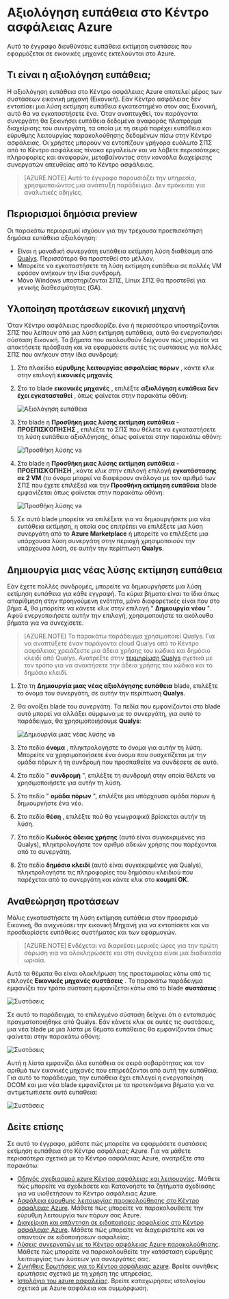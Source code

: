 <properties
   pageTitle="Αξιολόγηση ευπάθεια στο Κέντρο ασφάλειας Azure | Microsoft Azure"
   description="Αυτό το έγγραφο διευθύνσεις συστάσεις στο Κέντρο ασφάλειας Azure που σας βοηθούν να προστατεύσετε σας εικονικές μηχανές με την εγκατάσταση μιας λύσης εκτίμηση ευπάθεια."
   services="security-center"
   documentationCenter="na"
   authors="YuriDio"
   manager="swadhwa"
   editor=""/>

<tags
   ms.service="security-center"
   ms.devlang="na"
   ms.topic="hero-article"
   ms.tgt_pltfrm="na"
   ms.workload="na"
   ms.date="09/27/2016"
   ms.author="yurid"/>

# <a name="vulnerability-assessment-in-azure-security-center"></a>Αξιολόγηση ευπάθεια στο Κέντρο ασφάλειας Azure
Αυτό το έγγραφο διευθύνσεις ευπάθεια εκτίμηση συστάσεις που εφαρμόζεται σε εικονικές μηχανές εκτελούνται στο Azure.

## <a name="what-is-vulnerability-assessment"></a>Τι είναι η αξιολόγηση ευπάθεια;

Η αξιολόγηση ευπάθεια στο Κέντρο ασφάλειας Azure αποτελεί μέρος των συστάσεων εικονική μηχανή (Εικονική). Εάν Κέντρο ασφάλειας δεν εντοπίσει μια λύση εκτίμηση ευπάθεια εγκατεστημένο στον σας Εικονική, αυτό θα να εγκαταστήσετε ένα. Όταν αναπτυχθεί, τον παράγοντα συνεργάτη θα ξεκινήσει ευπάθεια δεδομένα αναφοράς πλατφόρμα διαχείρισης του συνεργάτη, τα οποία με τη σειρά παρέχει ευπάθεια και εύρυθμης λειτουργίας παρακολούθησης δεδομένων πίσω στην Κέντρο ασφάλειας. Οι χρήστες μπορούν να εντοπίζουν γρήγορα ευάλωτο ΣΠΣ από το Κέντρο ασφάλειας πίνακα εργαλείων και να λάβετε περισσότερες πληροφορίες και αναφορών, μεταβαίνοντας στην κονσόλα διαχείρισης συνεργατών απευθείας από το Κέντρο ασφάλειας.

> [AZURE.NOTE] Αυτό το έγγραφο παρουσιάζει την υπηρεσία, χρησιμοποιώντας μια ανάπτυξη παράδειγμα. Δεν πρόκειται για αναλυτικές οδηγίες.

## <a name="public-preview-limitations"></a>Περιορισμοί δημόσια preview

Οι παρακάτω περιορισμοί ισχύουν για την τρέχουσα προεπισκόπηση δημόσια ευπάθεια αξιολόγηση:

- Είναι η μοναδική συνεργάτη ευπάθεια εκτίμηση λύση διαθέσιμη από [Qualys](https://www.qualys.com/lp/azure). Περισσότερα θα προστεθεί στο μέλλον.
- Μπορείτε να εγκαταστήσετε τη λύση εκτίμηση ευπάθεια σε πολλές VM εφόσον ανήκουν την ίδια συνδρομή.
- Μόνο Windows υποστηρίζονται ΣΠΣ, Linux ΣΠΣ θα προστεθεί για γενικής διαθεσιμότητας (GA).


## <a name="implement-virtual-machine-recommendation"></a>Υλοποίηση προτάσεων εικονική μηχανή

Όταν Κέντρο ασφάλειας προσδιορίζει ένα ή περισσότερα υποστηρίζονται ΣΠΣ που λείπουν από μια λύση εκτίμηση ευπάθεια, αυτό θα ενεργοποιήσει σύσταση Εικονική. Τα βήματα που ακολουθούν δείχνουν πώς μπορείτε να αποκτήσετε πρόσβαση και να εφαρμόσετε αυτές τις συστάσεις για πολλές ΣΠΣ που ανήκουν στην ίδια συνδρομή:

1. Στο πλακίδιο **εύρυθμης λειτουργίας ασφαλείας πόρων** , κάντε κλικ στην επιλογή **εικονικές μηχανές**
2. Στο το blade **εικονικές μηχανές** , επιλέξτε **αξιολόγηση ευπάθεια δεν έχει εγκατασταθεί** , όπως φαίνεται στην παρακάτω οθόνη:

    ![Αξιολόγηση ευπάθεια](./media/security-center-vulnerability-assessment-recommendations/security-center-vulnerability-assessment-fig1.png)

3. Στο blade η **Προσθήκη μιας λύσης εκτίμηση ευπάθεια - ΠΡΟΕΠΙΣΚΌΠΗΣΗΣ** , επιλέξτε το ΣΠΣ που θέλετε να εγκαταστήσετε τη λύση ευπάθεια αξιολόγησης, όπως φαίνεται στην παρακάτω οθόνη:

    ![Προσθήκη λύσης va](./media/security-center-vulnerability-assessment-recommendations/security-center-vulnerability-assessment-fig2.png)

4. Στο blade η **Προσθήκη μιας λύσης εκτίμηση ευπάθεια - ΠΡΟΕΠΙΣΚΌΠΗΣΗ** , κάντε κλικ στην επιλογή επιλογή **εγκατάστασης σε 2 VM** (το όνομα μπορεί να διαφέρουν ανάλογα με τον αριθμό των ΣΠΣ που έχετε επιλέξει) και την **Προσθήκη εκτίμηση ευπάθεια** blade εμφανίζεται όπως φαίνεται στην παρακάτω οθόνη:

    ![Προσθήκη λύσης va](./media/security-center-vulnerability-assessment-recommendations/security-center-vulnerability-assessment-fig3.png)

5. Σε αυτό blade μπορείτε να επιλέξετε για να δημιουργήσετε μια νέα ευπάθεια εκτίμηση, η οποία σας επιτρέπει να επιλέξετε μια λύση συνεργάτη από το **Azure Marketplace** ή μπορείτε να επιλέξετε μια υπάρχουσα λύση συνεργάτη στην περιοχή χρησιμοποιούν την υπάρχουσα λύση, σε αυτήν την περίπτωση **Qualys**.

## <a name="create-a-new-vulnerability-assessment-solution"></a>Δημιουργία μιας νέας λύσης εκτίμηση ευπάθεια

Εάν έχετε πολλές συνδρομές, μπορείτε να δημιουργήσετε μια λύση εκτίμηση ευπάθεια για κάθε εγγραφή. Τα κύρια βήματα είναι τα ίδια όπως απαρίθμηση στην προηγούμενη ενότητα, μόνο διαφορετικές είναι που στο βήμα 4, θα μπορείτε να κάνετε κλικ στην επιλογή " **Δημιουργία νέου** ". Αφού ενεργοποιήσετε αυτήν την επιλογή, χρησιμοποιήστε τα ακόλουθα βήματα για να συνεχίσετε.

> [AZURE.NOTE] Το παρακάτω παράδειγμα χρησιμοποιεί Qualys. Για να αναπτύξετε έναν παράγοντα cloud Qualys από το Κέντρο ασφάλειας χρειάζεστε μια άδεια χρήσης του κώδικα και δημόσιο κλειδί από Qualys. Ανατρέξτε στην [τεκμηρίωση Qualys](https://community.qualys.com/docs/DOC-5823-deploying-qualys-cloud-agents-from-microsoft-azure-security-center) σχετικά με τον τρόπο για να ανακτήσετε την άδεια χρήσης του κώδικα και το δημόσιο κλειδί.

1. Στο τη **Δημιουργία μιας νέας αξιολόγησης ευπάθεια** blade, επιλέξτε το όνομα του συνεργάτη, σε αυτήν την περίπτωση **Qualys**.
2. Θα ανοίξει blade του συνεργάτη. Τα πεδία που εμφανίζονται στο blade αυτό μπορεί να αλλάξει σύμφωνα με το συνεργάτη, για αυτό το παράδειγμα, θα χρησιμοποιήσουμε **Qualys**:

    ![Δημιουργία μιας νέας λύσης va](./media/security-center-vulnerability-assessment-recommendations/security-center-vulnerability-assessment-fig7.png)

3. Στο πεδίο **όνομα** , πληκτρολογήστε το όνομα για αυτήν τη λύση. Μπορείτε να χρησιμοποιήσετε ένα όνομα που συσχετίζεται με την ομάδα πόρων ή τη συνδρομή που προσπαθείτε να συνδέσετε σε αυτό.
4. Στο πεδίο " **συνδρομή** ", επιλέξτε τη συνδρομή στην οποία θέλετε να χρησιμοποιήσετε για αυτήν τη λύση.
5. Στο πεδίο " **ομάδα πόρων** ", επιλέξτε μια υπάρχουσα ομάδα πόρων ή δημιουργήστε ένα νέο.
6. Στο πεδίο **θέση** , επιλέξτε πού θα γεωγραφικά βρίσκεται αυτήν τη λύση.
7. Στο πεδίο **Κωδικός άδειας χρήσης** (αυτό είναι συγκεκριμένες για Qualys), πληκτρολογήστε τον αριθμό αδειών χρήσης που παρέχονται από το συνεργάτη.
8. Στο πεδίο **δημόσιο κλειδί** (αυτό είναι συγκεκριμένες για Qualys), πληκτρολογήστε τις πληροφορίες του δημόσιου κλειδιού που παρέχεται από το συνεργάτη και κάντε κλικ στο **κουμπί OK**.

## <a name="review-recommendation"></a>Αναθεώρηση προτάσεων

Μόλις εγκαταστήσετε τη λύση εκτίμηση ευπάθεια στον προορισμό Εικονική, θα ανιχνεύσει την εικονική Μηχανή για να εντοπίσετε και να προσδιορίσετε ευπάθειες συστήματος και των εφαρμογών.

> [AZURE.NOTE] Ενδέχεται να διαρκέσει μερικές ώρες για την πρώτη σάρωση για να ολοκληρώσετε και στη συνέχεια είναι μια διαδικασία ωριαία.

Αυτά τα θέματα θα είναι ολοκλήρωση της προετοιμασίας κάτω από τις επιλογές **Εικονικές μηχανές συστάσεις** . Το παρακάτω παράδειγμα εμφανίζει τον τρόπο σύσταση εμφανίζεται κάτω από το blade **συστάσεις** :

![Συστάσεις](./media/security-center-vulnerability-assessment-recommendations/security-center-vulnerability-assessment-fig4.png)

Σε αυτό το παράδειγμα, το επιλεγμένο σύσταση δείχνει ότι ο εντοπισμός πραγματοποιήθηκε από Qualys. Εάν κάνετε κλικ σε αυτές τις συστάσεις, μια νέα blade με μια λίστα με θέματα ευπάθειας θα εμφανίζονται όπως φαίνεται στην παρακάτω οθόνη:

![Συστάσεις](./media/security-center-vulnerability-assessment-recommendations/security-center-vulnerability-assessment-fig5.png)

Αυτή η λίστα εμφανίζει όλα ευπάθεια σε σειρά σοβαρότητας και τον αριθμό των εικονικές μηχανές που επηρεάζονται από αυτή την ευπάθεια. Για αυτό το παράδειγμα, την ευπάθεια έχει επιλεγεί η ενεργοποίηση DCOM και μια νέα blade εμφανίζεται με τα προτεινόμενα βήματα για να αντιμετωπίσετε αυτό ευπάθεια:

![Συστάσεις](./media/security-center-vulnerability-assessment-recommendations/security-center-vulnerability-assessment-fig6.png)


## <a name="see-also"></a>Δείτε επίσης

Σε αυτό το έγγραφο, μάθατε πώς μπορείτε να εφαρμόσετε συστάσεις εκτίμηση ευπάθεια στο Κέντρο ασφάλειας Azure. Για να μάθετε περισσότερα σχετικά με το Κέντρο ασφάλειας Azure, ανατρέξτε στα παρακάτω:

- [Οδηγός σχεδιασμού azure Κέντρο ασφάλειας και λειτουργίες](security-center-planning-and-operations-guide.md). Μάθετε πώς μπορείτε να σχεδιάσετε και Κατανοήστε τα ζητήματα σχεδίασης για να υιοθετήσουν το Κέντρο ασφάλειας Azure.
- [Ασφάλεια εύρυθμης λειτουργίας παρακολούθησης στο Κέντρο ασφάλειας Azure](security-center-monitoring.md). Μάθετε πώς μπορείτε να παρακολουθείτε την εύρυθμη λειτουργία των πόρων σας Azure.
- [Διαχείριση και απάντηση σε ειδοποιήσεις ασφαλείας στο Κέντρο ασφάλειας Azure](security-center-managing-and-responding-alerts.md). Μάθετε πώς μπορείτε να διαχειριστείτε και να απαντούν σε ειδοποιήσεων ασφαλείας.
- [Λύσεις συνεργατών με το Κέντρο ασφάλειας Azure παρακολούθησης](security-center-partner-solutions.md). Μάθετε πώς μπορείτε να παρακολουθείτε την κατάσταση εύρυθμης λειτουργίας των λύσεων για συνεργάτες σας.
- [Συνήθεις Ερωτήσεις για το Κέντρο ασφάλειας azure](security-center-faq.md). Βρείτε συνήθεις ερωτήσεις σχετικά με τη χρήση της υπηρεσίας.
- [Ιστολόγιο του azure ασφαλείας](http://blogs.msdn.com/b/azuresecurity/). Βρείτε καταχωρήσεις ιστολογίου σχετικά με Azure ασφάλεια και συμμόρφωση.
